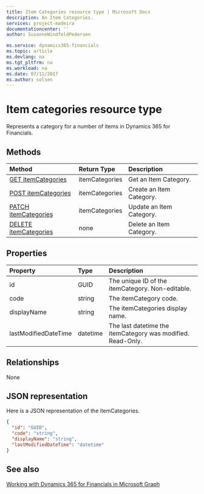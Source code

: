 ```yaml
---
title: Item Categories resource type | Microsoft Docs
description: An Item Categories.
services: project-madeira
documentationcenter: ''
author: SusanneWindfeldPedersen

ms.service: dynamics365-financials
ms.topic: article
ms.devlang: na
ms.tgt_pltfrm: na
ms.workload: na
ms.date: 07/11/2017
ms.author: solsen
---
```


# Item categories resource type
Represents a category for a number of items in Dynamics 365 for Financials.

## Methods

| Method       | Return Type  |Description|
|:---------------|:--------|:----------|
|[GET itemCategories](../api/dynamics_get_itemcategories.md)|itemCategories|Get an Item Category.|
|[POST itemCategories](../api/dynamics_create_itemcategories.md)|itemCategories|Create an Item Category.|
|[PATCH itemCategories](../api/dynamics_update_itemcategories.md)|itemCategories|Update an Item Category.|
|[DELETE itemCategories](../api/dynamics_delete_itemcategories.md)|none|Delete an Item Category.|

## Properties
| Property	   | Type	|Description|
|:---------------|:--------|:----------|
|id|GUID|The unique ID of the itemCategory. Non-editable.|
|code|string|The itemCategory code.|
|displayName|string|The itemCategories display name.|
|lastModifiedDateTime|datetime|The last datetime the itemCategory was modified. Read-Only.|  


## Relationships
None

## JSON representation

Here is a JSON representation of the itemCategories.

```json
{
  "id": "GUID",
  "code": "string",
  "displayName": "string",
  "lastModifiedDateTime": "datetime"
}
```

## See also
[Working with Dynamics 365 for Financials in Microsoft Graph](../resources/dynamics_overview.md) 
